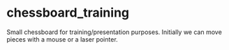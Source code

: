 chessboard_training
===================

Small chessboard for training/presentation purposes. 
Initially we can move pieces with a mouse or a laser pointer.
